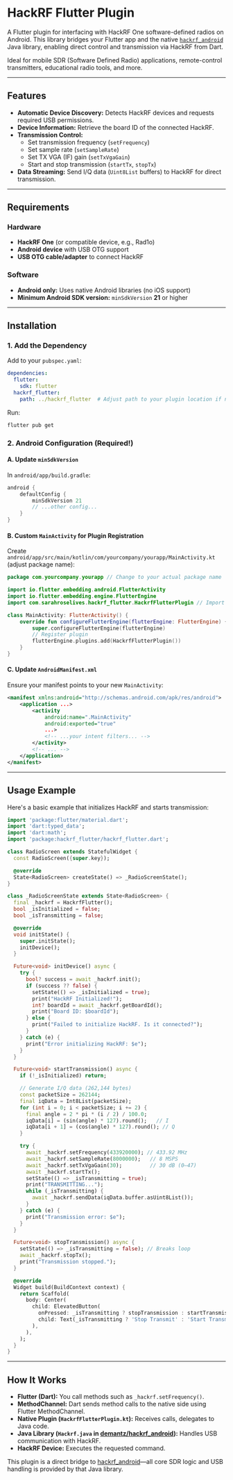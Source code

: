 # HackRF Flutter Plugin

A Flutter plugin for interfacing with HackRF One software-defined radios on Android. This library bridges your Flutter app and the native [`hackrf_android`](https://github.com/demantz/hackrf_android) Java library, enabling direct control and transmission via HackRF from Dart.

Ideal for mobile SDR (Software Defined Radio) applications, remote-control transmitters, educational radio tools, and more.

---

## Features

- **Automatic Device Discovery:** Detects HackRF devices and requests required USB permissions.
- **Device Information:** Retrieve the board ID of the connected HackRF.
- **Transmission Control:**
  - Set transmission frequency (`setFrequency`)
  - Set sample rate (`setSampleRate`)
  - Set TX VGA (IF) gain (`setTxVgaGain`)
  - Start and stop transmission (`startTx`, `stopTx`)
- **Data Streaming:** Send I/Q data (`Uint8List` buffers) to HackRF for direct transmission.

---

## Requirements

### Hardware

- **HackRF One** (or compatible device, e.g., Rad1o)
- **Android device** with USB OTG support
- **USB OTG cable/adapter** to connect HackRF

### Software

- **Android only:** Uses native Android libraries (no iOS support)
- **Minimum Android SDK version:** `minSdkVersion` **21** or higher

---

## Installation

### 1. Add the Dependency

Add to your `pubspec.yaml`:

```yaml
dependencies:
  flutter:
    sdk: flutter
  hackrf_flutter:
    path: ../hackrf_flutter  # Adjust path to your plugin location if necessary
```

Run:

```sh
flutter pub get
```

### 2. Android Configuration (**Required!**)

#### A. Update `minSdkVersion`

In `android/app/build.gradle`:

```groovy
android {
    defaultConfig {
        minSdkVersion 21
        // ...other config...
    }
}
```

#### B. Custom `MainActivity` for Plugin Registration

Create `android/app/src/main/kotlin/com/yourcompany/yourapp/MainActivity.kt` (adjust package name):

```kotlin
package com.yourcompany.yourapp // Change to your actual package name

import io.flutter.embedding.android.FlutterActivity
import io.flutter.embedding.engine.FlutterEngine
import com.sarahroselives.hackrf_flutter.HackrfFlutterPlugin // Import your plugin

class MainActivity: FlutterActivity() {
    override fun configureFlutterEngine(flutterEngine: FlutterEngine) {
        super.configureFlutterEngine(flutterEngine)
        // Register plugin
        flutterEngine.plugins.add(HackrfFlutterPlugin())
    }
}
```

#### C. Update `AndroidManifest.xml`

Ensure your manifest points to your new `MainActivity`:

```xml
<manifest xmlns:android="http://schemas.android.com/apk/res/android">
    <application ...>
        <activity
            android:name=".MainActivity"
            android:exported="true"
            ...>
            <!-- ...your intent filters... -->
        </activity>
        <!-- ... -->
    </application>
</manifest>
```

---

## Usage Example

Here's a basic example that initializes HackRF and starts transmission:

```dart
import 'package:flutter/material.dart';
import 'dart:typed_data';
import 'dart:math';
import 'package:hackrf_flutter/hackrf_flutter.dart';

class RadioScreen extends StatefulWidget {
  const RadioScreen({super.key});

  @override
  State<RadioScreen> createState() => _RadioScreenState();
}

class _RadioScreenState extends State<RadioScreen> {
  final _hackrf = HackrfFlutter();
  bool _isInitialized = false;
  bool _isTransmitting = false;

  @override
  void initState() {
    super.initState();
    initDevice();
  }

  Future<void> initDevice() async {
    try {
      bool? success = await _hackrf.init();
      if (success ?? false) {
        setState(() => _isInitialized = true);
        print("HackRF Initialized!");
        int? boardId = await _hackrf.getBoardId();
        print("Board ID: $boardId");
      } else {
        print("Failed to initialize HackRF. Is it connected?");
      }
    } catch (e) {
      print("Error initializing HackRF: $e");
    }
  }

  Future<void> startTransmission() async {
    if (!_isInitialized) return;

    // Generate I/Q data (262,144 bytes)
    const packetSize = 262144;
    final iqData = Int8List(packetSize);
    for (int i = 0; i < packetSize; i += 2) {
      final angle = 2 * pi * (i / 2) / 100.0;
      iqData[i] = (sin(angle) * 127).round();   // I
      iqData[i + 1] = (cos(angle) * 127).round(); // Q
    }

    try {
      await _hackrf.setFrequency(433920000); // 433.92 MHz
      await _hackrf.setSampleRate(8000000);   // 8 MSPS
      await _hackrf.setTxVgaGain(30);         // 30 dB (0–47)
      await _hackrf.startTx();
      setState(() => _isTransmitting = true);
      print("TRANSMITTING...");
      while (_isTransmitting) {
        await _hackrf.sendData(iqData.buffer.asUint8List());
      }
    } catch (e) {
      print("Transmission error: $e");
    }
  }

  Future<void> stopTransmission() async {
    setState(() => _isTransmitting = false); // Breaks loop
    await _hackrf.stopTx();
    print("Transmission stopped.");
  }

  @override
  Widget build(BuildContext context) {
    return Scaffold(
      body: Center(
        child: ElevatedButton(
          onPressed: _isTransmitting ? stopTransmission : startTransmission,
          child: Text(_isTransmitting ? 'Stop Transmit' : 'Start Transmit'),
        ),
      ),
    );
  }
}
```

---

## How It Works

- **Flutter (Dart):** You call methods such as `_hackrf.setFrequency()`.
- **MethodChannel:** Dart sends method calls to the native side using Flutter MethodChannel.
- **Native Plugin (`HackrfFlutterPlugin.kt`):** Receives calls, delegates to Java code.
- **Java Library (`Hackrf.java` in [demantz/hackrf_android](https://github.com/demantz/hackrf_android)):** Handles USB communication with HackRF.
- **HackRF Device:** Executes the requested command.

This plugin is a direct bridge to [hackrf_android](https://github.com/demantz/hackrf_android)—all core SDR logic and USB handling is provided by that Java library.
